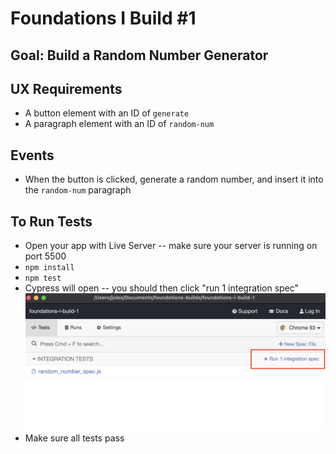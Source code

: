 # Foundations I Build #1

## Goal: Build a Random Number Generator

## UX Requirements
* A button element with an ID of `generate`
* A paragraph element with an ID of `random-num`

## Events
* When the button is clicked, generate a random number, and insert it into the `random-num` paragraph

## To Run Tests
* Open your app with Live Server -- make sure your server is running on port 5500
* `npm install`
* `npm test`
* Cypress will open -- you should then click "run 1 integration spec"
    ![](cypress.png)
* Make sure all tests pass